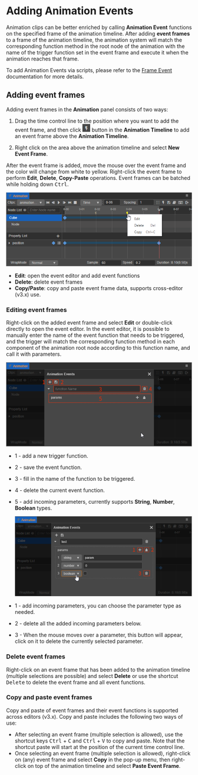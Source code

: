 # Adding Animation Events

Animation clips can be better enriched by calling **Animation Event** functions on the specified frame of the animation timeline. After adding **event frames** to a frame of the animation timeline, the animation system will match the corresponding function method in the root node of the animation with the name of the trigger function set in the event frame and execute it when the animation reaches that frame.

To add Animation Events via scripts, please refer to the [Frame Event](animation-component.md#frame-event) documentation for more details.

## Adding event frames

Adding event frames in the **Animation** panel consists of two ways:

1. Drag the time control line to the position where you want to add the event frame, and then click ![add event](animation-editor/menu_event.png) button in the **Animation Timeline** to add an event frame above the **Animation Timeline**.

2. Right click on the area above the animation timeline and select **New Event Frame**.

After the event frame is added, move the mouse over the event frame and the color will change from white to yellow. Right-click the event frame to perform **Edit**, **Delete**, **Copy-Paste** operations. Event frames can be batched while holding down <kbd>Ctrl</kbd>.

![add-event](animation-event/animation-event-menu.png)

- **Edit**: open the event editor and add event functions
- **Delete**: delete event frames
- **Copy/Paste**: copy and paste event frame data, supports cross-editor (v3.x) use.

### Editing event frames

Right-click on the added event frame and select **Edit** or double-click directly to open the event editor. In the event editor, it is possible to manually enter the name of the event function that needs to be triggered, and the trigger will match the corresponding function method in each component of the animation root node according to this function name, and call it with parameters.

![event editor](animation-event/event-editor.png)

- 1 - add a new trigger function.
- 2 - save the event function.
- 3 - fill in the name of the function to be triggered.
- 4 - delete the current event function.
- 5 - add incoming parameters, currently supports **String**, **Number**, **Boolean** types.

  ![add animation event](animation-event/add-animation-event.png)

- 1 - add incoming parameters, you can choose the parameter type as needed.
- 2 - delete all the added incoming parameters below.
- 3 - When the mouse moves over a parameter, this button will appear, click on it to delete the currently selected parameter.

### Delete event frames

Right-click on an event frame that has been added to the animation timeline (multiple selections are possible) and select **Delete** or use the shortcut <kbd>Delete</kbd> to delete the event frame and all event functions.

### Copy and paste event frames

Copy and paste of event frames and their event functions is supported across editors (v3.x). Copy and paste includes the following two ways of use:

- After selecting an event frame (multiple selection is allowed), use the shortcut keys <kbd>Ctrl</kbd> + <kbd>C</kbd> and <kbd>Ctrl</kbd> + <kbd>V</kbd> to copy and paste. Note that the shortcut paste will start at the position of the current time control line.
- Once selecting an event frame (multiple selection is allowed), right-click on (any) event frame and select **Copy** in the pop-up menu, then right-click on top of the animation timeline and select **Paste Event Frame**.
